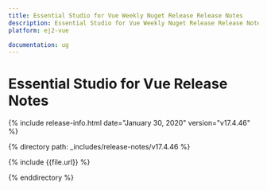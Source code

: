 ```yaml
---
title: Essential Studio for Vue Weekly Nuget Release Release Notes  
description: Essential Studio for Vue Weekly Nuget Release Release Notes  
platform: ej2-vue

documentation: ug
---
```


# Essential Studio for  Vue  Release Notes  

{% include release-info.html date="January 30, 2020"   version="v17.4.46"  %} 

{% directory path: _includes/release-notes/v17.4.46 %}

{% include {{file.url}} %}

{% enddirectory %}
